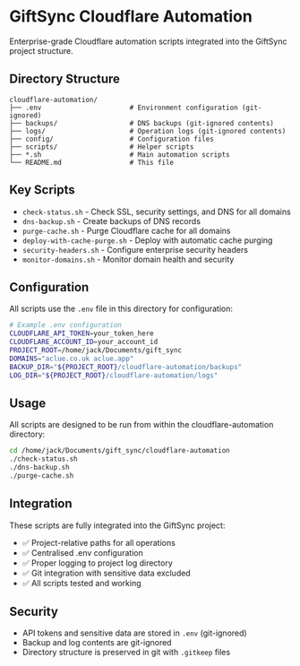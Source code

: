 # GiftSync Cloudflare Automation

Enterprise-grade Cloudflare automation scripts integrated into the GiftSync project structure.

## Directory Structure

```
cloudflare-automation/
├── .env                      # Environment configuration (git-ignored)
├── backups/                  # DNS backups (git-ignored contents)
├── logs/                     # Operation logs (git-ignored contents)
├── config/                   # Configuration files
├── scripts/                  # Helper scripts
├── *.sh                      # Main automation scripts
└── README.md                 # This file
```

## Key Scripts

- `check-status.sh` - Check SSL, security settings, and DNS for all domains
- `dns-backup.sh` - Create backups of DNS records
- `purge-cache.sh` - Purge Cloudflare cache for all domains
- `deploy-with-cache-purge.sh` - Deploy with automatic cache purging
- `security-headers.sh` - Configure enterprise security headers
- `monitor-domains.sh` - Monitor domain health and security

## Configuration

All scripts use the `.env` file in this directory for configuration:

```bash
# Example .env configuration
CLOUDFLARE_API_TOKEN=your_token_here
CLOUDFLARE_ACCOUNT_ID=your_account_id
PROJECT_ROOT=/home/jack/Documents/gift_sync
DOMAINS="aclue.co.uk aclue.app"
BACKUP_DIR="${PROJECT_ROOT}/cloudflare-automation/backups"
LOG_DIR="${PROJECT_ROOT}/cloudflare-automation/logs"
```

## Usage

All scripts are designed to be run from within the cloudflare-automation directory:

```bash
cd /home/jack/Documents/gift_sync/cloudflare-automation
./check-status.sh
./dns-backup.sh
./purge-cache.sh
```

## Integration

These scripts are fully integrated into the GiftSync project:
- ✅ Project-relative paths for all operations
- ✅ Centralised .env configuration 
- ✅ Proper logging to project log directory
- ✅ Git integration with sensitive data excluded
- ✅ All scripts tested and working

## Security

- API tokens and sensitive data are stored in `.env` (git-ignored)
- Backup and log contents are git-ignored
- Directory structure is preserved in git with `.gitkeep` files